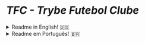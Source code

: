 # ***TFC - Trybe Futebol Clube***

<details><summary>Readme in English! 🇺🇸 </summary>


The ***TFC - Trybe Futebol Clube*** was a solo project part of the web development course by [Trybe](https://github.com/betrybe) for purely educational purposes.

The proposal is for the students to create an API, in typeScript, to feed a front-end, already made available by the school, for a webpage that shows the matches and the scoreboard for football championship. ⚽️

The API communicate with a local database with info over ficticious mathes. The objective of this project is simply to apply skills learned in the back-end course so far. Those skills are:
* Dockerization an application. Creating the *Dockerfile* for the front and back end apps.
* Modelling data in ***MySQL*** DB using ***Sequelize***;
* Creating and associating tables using *models* in *sequelize*;
* Creating and  ***RESTful API*** with endpoints for using said models;
* Use ***TypeScript*** to create a *CRUD* interface, using *ORM*;
* Write integration tests using ***mocha***, ***chai*** e ***sinon***.

## To run this application locally:

The app has its 3 components, backend, frontend and DB, dockerized.
Clone this repository and in its root folder execute the command `npm run compose:up` to start up the dockerized app.
Fron-end is accessed via `localhost:3000` and back-end via `localhost:3001`

To run the available integration tests, in the root folder execute the following commands to intall the dependencies and execute the tests:

```
npm install
cd app/backend && npm test
```

To take down the app, execute `npm run compose:down` in the root folder.

## Usage demonstration:

![Aplication Screenchot](app_screenshot.png "App home page")

### Endpoints:

These are the endpoints that can be requested using an API Client (such as Insomnia or Postman)

|Method|Funcionality|URL|Observations
|------|--------------|---|-----------|
|`POST`|Logs in as a registered user or administrator.|http://localhost:3001/login|[This request needs a JSON.](#POSTlogin)|
|`GET`|Returns info on if the account belongs to a user or an administrator.|http://localhost:3001/login/validate|[This request needs and Authorization header.](#tokenUser)|
|`GET`|Returns the teams and their respective ids.|http://localhost:3001/teams||
|`GET`|Return one team an it's respective id.|http://localhost:3001/teams/:id||
|`GET`|Returns a list of all matches.|http://localhost:3001/matches|The query "inProgress=true" or "inProgress=false" to return only matches that are still in progress or that have already ended.|
|`POST`|Adds a new match to the list of matches.|http://localhost:3001/matches|[This request needs a JSON](#POSTmatch) and an [authorization header](#POSTlogin)|
|`PATCH`|Marks a match as finished.|http://localhost:3001/matches/:id/finish|[This request needs and Authorization header.](#tokenUser)|
|`PATCH`|Sets the score for each team in a match.|http://localhost:3001/matches/:id/|[This request needs a JSON](#POSTmatch) and an [authorization header](#POSTlogin)|
|`GET`|Returns the scoreboard considering only the matches where each team played "at home"|http://localhost:3001/leaderboard/home||
|`GET`|Returns the scoreboard considering only the matches where each team played "as visitor"|http://localhost:3001/leaderboard/away||
|`GET`|Returns the complete scoreboard|http://localhost:3001/leaderboard||

### Appendix

<a name="POSTlogin">JSON for an administrator account for POST /login:</a>
```
{
	"email": "admin@admin.com",
	"password": "secret_admin"
}
```
Obs: you can change each instance of the word admin to user to log as a user.

<a name="tokenUser">User token for the "authorization" header</a>
(Required for: GET /login/validade, POST /matches and PATCH /matches)
```
authorization: "eyJhbGciOiJIUzI1NiIsInR5cCI6IkpXVCJ9.eyJkYXRhIjp7InJvbGUiOiJ1c2VyIn0sImlhdCI6MTY2NDgxOTY4MH0.VzMj36UL8cQbX2no1eeSZevg-9x6gSAnIverABcC0A8"
```

Administrator token for the "authorization" header
(Required for: GET /login/validade, POST /matches and PATCH /matches)
```
authorization: "eyJhbGciOiJIUzI1NiIsInR5cCI6IkpXVCJ9.eyJkYXRhIjp7InJvbGUiOiJhZG1pbiJ9LCJpYXQiOjE2NzgwNTk2NjB9.4tJ-_N31IEcXUh8vOONvAEbkGbG5Kz9Ldw5Gko_a2bQ"
```

<a name="POSTmatch">Example of a JSON for POST /matches:</a>
```
{
  "homeTeam": 1,
  "homeTeamGoals": 2,
  "awayTeam": 7,
  "awayTeamGoals": 2,
	"inProgress": true
}
```

<a name="PATCHmatch">Example of a JSON for PATCH /matches/:id</a>
```
{
  "homeTeamGoals": 7,
  "awayTeamGoals": 7
}
```
</details>

<details><summary>Readme em Português! 🇧🇷 </summary>


O projeto ***TFC - Trybe Futebol Clube*** foi um projeto indivídual de propósito puramente educacional, parte do curso de desenvolvimento web da [Trybe](https://github.com/betrybe).

A proposta é que as pessoas estudantes criem uma API, em typeScript, que será consumida pelo front-end já disponibilizado pela *Trybe*, para um site informativo sobre partidas e classificações de futebol! ⚽️

A API comunica-se com um banco de dados local com informações sobre partidas fictícias. Por tanto, o objetivo deste projeto é apenas aplicar todos os conhecimentos adquiridos no curso de back-end até aquele momento. Sendo eles:
* A dockerização dos aplicativos. Criando o *Dockerfile* para as aplicações front e back end.
* A modelagem de dados com ***MySQL*** através do ***Sequelize***;
* A criação e associação de tabelas usando *models* do *sequelize*;
* A construção de uma ***API REST*** com endpoints para consumir os models criados;
* A construção de um *CRUD* com ***TypeScript***, utilizando *ORM*;
* A construção de testes de cobertura usando ***mocha***, ***chai*** e ***sinon***.

## Para rodar essa aplicação localmente:

A aplicação tem seus 3 componentes, backend, frontend e banco de dados, dockerizados.
Clone o repositório e em sua pasta raíz execute o comando `npm run compose:up` para iniciar a aplicação dockerizada.
O front-end é acessado via `localhost:3000` e o back-end via `localhost:3001`

Para rodar os testes de integração disponívies, exceute na pasta raíz os seguintes comandos para instalar as dependências e executar os testes:

```
npm install
cd app/backend && npm test
```

Para parar a aplicação, execute o comando `npm run compose:down` na pasta raíz do projeto.

## Demonstração de uso:

![Aplication Screenchot](app_screenshot.png "Pagina inicial da Aplicação")

### Endpoints:

Estes são os endpoints que podem ser acessados através das requisições de um API Client (como Insomnia ou Postman)

|Método|Funcionalidade|URL|Observações|
|------|--------------|---|-----------|
|`POST`|Efetua login de um usuário ou administrador cadastrado.|http://localhost:3001/login|[Está requisição necessita de um JSON.](#POSTlogin)|
|`GET`|Retorna se a conta é um usuário ou administrador.|http://localhost:3001/login/validate|[Está requisição necessita de um header de autorização.](#tokenUser)|
|`GET`|Retorna os times cadastrados e seus respctivos ids.|http://localhost:3001/teams||
|`GET`|Retorna um time cadastrado e seu respctivo id.|http://localhost:3001/teams/:id||
|`GET`|Retorna a lista de todas as partidas.|http://localhost:3001/matches|Pode-se usar a query "inProgress=true" ou "inProgress=false" para retornar apenas partidas em progresso ou já terminadas.|
|`POST`|Adiciona uma nova partida à lista de partidas.|http://localhost:3001/matches|[Está requsição necessita de um JSON](#POSTmatch) e um [header de autorização](#POSTlogin)|
|`PATCH`|Marca uma partida como encerrada.|http://localhost:3001/matches/:id/finish|[Está requisição necessita de um header de autorização.](#tokenUser)|
|`PATCH`|Altera o placar da partida.|http://localhost:3001/matches/:id/|[Está requsição necessita de um JSON](#PATCHmatch) e um [header de autorização](#POSTlogin)|
|`GET`|Retorna o placar com a pontuação que os times fizeram nos jogos feitos "em casa"|http://localhost:3001/leaderboard/home||
|`GET`|Retorna o placar com a pontuação que os times fizeram nos jogos feitos como "visitante"|http://localhost:3001/leaderboard/away||
|`GET`|Retorna o placar com a pontuação geral|http://localhost:3001/leaderboard||

### Apêndice

<a name="POSTlogin">JSON de administrador para POST /login:</a>
```
{
	"email": "admin@admin.com",
	"password": "secret_admin"
}
```
Obs: pode-se substituir admin por user para logar como usuário.

<a name="tokenUser">Token de usuário para o header "authorization"</a>
(Necessário em: GET /login/validade, POST /matches e PATCH /matches)
```
authorization: "eyJhbGciOiJIUzI1NiIsInR5cCI6IkpXVCJ9.eyJkYXRhIjp7InJvbGUiOiJ1c2VyIn0sImlhdCI6MTY2NDgxOTY4MH0.VzMj36UL8cQbX2no1eeSZevg-9x6gSAnIverABcC0A8"
```

Token de administrador para o header "authorization"
(Necessário em: GET /login/validade e POST /matches)
```
authorization: "eyJhbGciOiJIUzI1NiIsInR5cCI6IkpXVCJ9.eyJkYXRhIjp7InJvbGUiOiJhZG1pbiJ9LCJpYXQiOjE2NzgwNTk2NjB9.4tJ-_N31IEcXUh8vOONvAEbkGbG5Kz9Ldw5Gko_a2bQ"
```

<a name="POSTmatch">Exemplo JSON para POST /matches:</a>
```
{
  "homeTeam": 1,
  "homeTeamGoals": 2,
  "awayTeam": 7,
  "awayTeamGoals": 2,
	"inProgress": true
}
```

<a name="PATCHmatch">Exemplo de JSON para PATCH /matches/:id</a>
```
{
  "homeTeamGoals": 7,
  "awayTeamGoals": 7
}
```
</details>